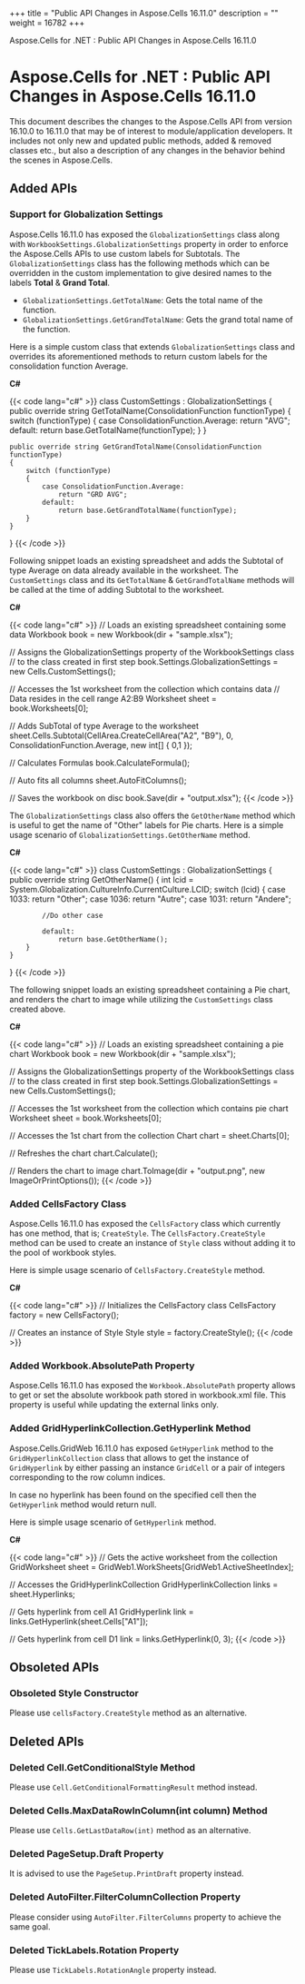 +++
title = "Public API Changes in Aspose.Cells 16.11.0" 
description = "" 
weight = 16782 
+++

Aspose.Cells for .NET : Public API Changes in Aspose.Cells 16.11.0  

# Aspose.Cells for .NET : Public API Changes in Aspose.Cells 16.11.0


This document describes the changes to the Aspose.Cells API from version 16.10.0 to 16.11.0 that may be of interest to module/application developers. It includes not only new and updated public methods, added & removed classes etc., but also a description of any changes in the behavior behind the scenes in Aspose.Cells.

## Added APIs

### Support for Globalization Settings

Aspose.Cells 16.11.0 has exposed the `GlobalizationSettings` class along with `WorkbookSettings.GlobalizationSettings` property in order to enforce the Aspose.Cells APIs to use custom labels for Subtotals. The `GlobalizationSettings` class has the following methods which can be overridden in the custom implementation to give desired names to the labels **Total** & **Grand Total**.

*   `GlobalizationSettings.GetTotalName`: Gets the total name of the function.
*   `GlobalizationSettings.GetGrandTotalName`: Gets the grand total name of the function.

Here is a simple custom class that extends `GlobalizationSettings` class and overrides its aforementioned methods to return custom labels for the consolidation function Average.

**C#**

{{< code lang="c#" >}}
class CustomSettings : GlobalizationSettings
{
    public override string GetTotalName(ConsolidationFunction functionType)
    {
        switch (functionType)
        {
            case ConsolidationFunction.Average:
                return "AVG";
            default:
                return base.GetTotalName(functionType);
        }
    }

    public override string GetGrandTotalName(ConsolidationFunction functionType)
    {
        switch (functionType)
        {
            case ConsolidationFunction.Average:
                return "GRD AVG";
            default:
                return base.GetGrandTotalName(functionType);
        }
    }
}
{{< /code >}}

Following snippet loads an existing spreadsheet and adds the Subtotal of type Average on data already available in the worksheet. The `CustomSettings` class and its `GetTotalName` & `GetGrandTotalName` methods will be called at the time of adding Subtotal to the worksheet.

**C#**

{{< code lang="c#" >}}
// Loads an existing spreadsheet containing some data
Workbook book = new Workbook(dir + "sample.xlsx");

// Assigns the GlobalizationSettings property of the WorkbookSettings class
// to the class created in first step
book.Settings.GlobalizationSettings = new Cells.CustomSettings();

// Accesses the 1st worksheet from the collection which contains data
// Data resides in the cell range A2:B9
Worksheet sheet = book.Worksheets[0];

// Adds SubTotal of type Average to the worksheet
sheet.Cells.Subtotal(CellArea.CreateCellArea("A2", "B9"), 0, ConsolidationFunction.Average, new int[] { 0,1 });

// Calculates Formulas
book.CalculateFormula();

// Auto fits all columns
sheet.AutoFitColumns();

// Saves the workbook on disc
book.Save(dir + "output.xlsx");
{{< /code >}}

The `GlobalizationSettings` class also offers the `GetOtherName` method which is useful to get the name of "Other" labels for Pie charts. Here is a simple usage scenario of `GlobalizationSettings.GetOtherName` method.

**C#**

{{< code lang="c#" >}}
class CustomSettings : GlobalizationSettings
{
    public override string GetOtherName()
    {
        int lcid = System.Globalization.CultureInfo.CurrentCulture.LCID;
        switch (lcid)
        {
            case 1033:
                return "Other";
            case 1036:
                return "Autre";
            case 1031:
                return "Andere";

            //Do other case

            default:
                return base.GetOtherName();
        }
    }
}
{{< /code >}}

The following snippet loads an existing spreadsheet containing a Pie chart, and renders the chart to image while utilizing the `CustomSettings` class created above.

**C#**

{{< code lang="c#" >}}
// Loads an existing spreadsheet containing a pie chart
Workbook book = new Workbook(dir + "sample.xlsx");

// Assigns the GlobalizationSettings property of the WorkbookSettings class
// to the class created in first step
book.Settings.GlobalizationSettings = new Cells.CustomSettings();

// Accesses the 1st worksheet from the collection which contains pie chart
Worksheet sheet = book.Worksheets[0];

// Accesses the 1st chart from the collection
Chart chart = sheet.Charts[0];

// Refreshes the chart
chart.Calculate();

// Renders the chart to image
chart.ToImage(dir + "output.png", new ImageOrPrintOptions());
{{< /code >}}

### Added CellsFactory Class

Aspose.Cells 16.11.0 has exposed the `CellsFactory` class which currently has one method, that is; `CreateStyle`. The `CellsFactory.CreateStyle` method can be used to create an instance of `Style` class without adding it to the pool of workbook styles.

Here is simple usage scenario of `CellsFactory.CreateStyle` method.

**C#**

{{< code lang="c#" >}}
// Initializes the CellsFactory class
CellsFactory factory = new CellsFactory();

// Creates an instance of Style
Style style = factory.CreateStyle();
{{< /code >}}

### Added Workbook.AbsolutePath Property

Aspose.Cells 16.11.0 has exposed the `Workbook.AbsolutePath` property allows to get or set the absolute workbook path stored in workbook.xml file. This property is useful while updating the external links only.

### Added GridHyperlinkCollection.GetHyperlink Method

Aspose.Cells.GridWeb 16.11.0 has exposed `GetHyperlink` method to the `GridHyperlinkCollection` class that allows to get the instance of `GridHyperlink` by either passing an instance `GridCell` or a pair of integers corresponding to the row column indices.

In case no hyperlink has been found on the specified cell then the `GetHyperlink` method would return null.

Here is simple usage scenario of `GetHyperlink` method.

**C#**

{{< code lang="c#" >}}
// Gets the active worksheet from the collection
GridWorksheet sheet = GridWeb1.WorkSheets[GridWeb1.ActiveSheetIndex];

// Accesses the GridHyperlinkCollection
GridHyperlinkCollection links = sheet.Hyperlinks;

// Gets hyperlink from cell A1
GridHyperlink link = links.GetHyperlink(sheet.Cells["A1"]);

// Gets hyperlink from cell D1
link = links.GetHyperlink(0, 3);
{{< /code >}}

## Obsoleted APIs

### Obsoleted Style Constructor

Please use `cellsFactory.CreateStyle` method as an alternative.

## Deleted APIs

### Deleted Cell.GetConditionalStyle Method

Please use `Cell.GetConditionalFormattingResult` method instead.

### Deleted Cells.MaxDataRowInColumn(int column) Method

Please use `Cells.GetLastDataRow(int)` method as an alternative.

### Deleted PageSetup.Draft Property

It is advised to use the `PageSetup.PrintDraft` property instead.

### Deleted AutoFilter.FilterColumnCollection Property

Please consider using `AutoFilter.FilterColumns` property to achieve the same goal.

### Deleted TickLabels.Rotation Property

Please use `TickLabels.RotationAngle` property instead.


